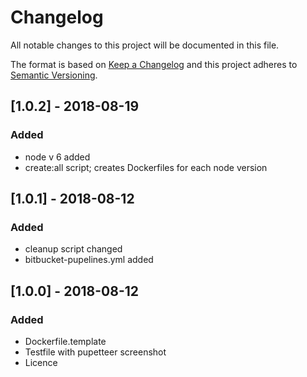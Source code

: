 # Changelog
All notable changes to this project will be documented in this file.

The format is based on [Keep a Changelog](http://keepachangelog.com/en/1.0.0/)
and this project adheres to [Semantic Versioning](http://semver.org/spec/v2.0.0.html).


## [1.0.2] - 2018-08-19
### Added
- node v 6 added
- create:all script; creates Dockerfiles for each node version
## [1.0.1] - 2018-08-12
### Added
- cleanup script changed
- bitbucket-pupelines.yml added
## [1.0.0] - 2018-08-12
### Added
- Dockerfile.template
- Testfile with pupetteer screenshot
- Licence
